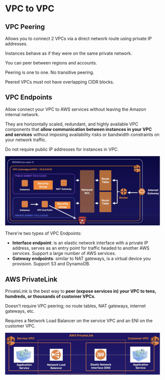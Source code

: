 # VPC to VPC

## VPC Peering

Allows you to connect 2 VPCs via a direct network route using private IP addresses.

Instances behave as if they were on the same private network.

You can peer between regions and accounts.

Peering is one to one. No transitive peering.

Peered VPCs must not have overlapping CIDR blocks.


## VPC Endpoints

Allow connect your VPC to AWS services without leaving the Amazon internal network.

They are horizontally scaled, redundant, and highly available VPC components that **allow communication between instances in your VPC and services** without imposing availability risks or bandwidth constraints on your network traffic.

Do not require public IP addresses for instances in VPC.

![](./images/vpc-endpoint.png)

There're two types of VPC Endpoints:
- **Interface endpoint**: is an elastic network interface with a private IP address, serves as an entry point for traffic headed to another AWS services. Support a large number of AWS services.
- **Gateway endpoints**: similar to NAT gateways, is a virtual device you provision. Support S3 and DynamoDB.


## AWS PrivateLink

PrivateLink is the best way to **peer (expose services in) your VPC to tens, hundreds, or thousands of customer VPCs**.

Doesn't require VPC peering; no route tables, NAT gateways, internet gateways, etc.

Requires a Network Load Balancer on the service VPC and an ENI on the customer VPC.

![](./images/privatelink.png)

